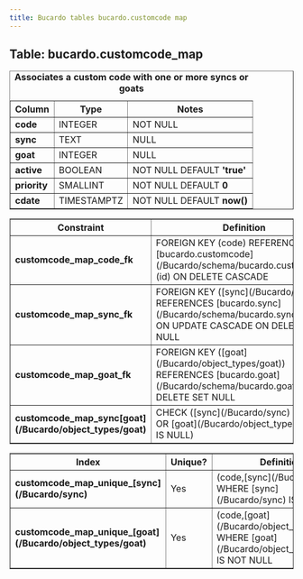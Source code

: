 ```yaml
---
title: Bucardo tables bucardo.customcode map
---
```



<h2>
Table: bucardo.customcode_map

</h2>
<table border="1" cellpadding="3">
<caption>
<b>Associates a custom code with one or more syncs or goats</b>

</caption>
<tr>
<th>
Column

</th>
<th>
Type

</th>
<th>
Notes

</th>
</tr>
<tr>
<td>
<b>code</b>

</td>
<td>
INTEGER

</td>
<td>
NOT NULL

</td>
</tr>
<tr>
<td>
<b>sync</b>

</td>
<td>
TEXT

</td>
<td>
NULL

</td>
</tr>
<tr>
<td>
<b>goat</b>

</td>
<td>
INTEGER

</td>
<td>
NULL

</td>
</tr>
<tr>
<td>
<b>active</b>

</td>
<td>
BOOLEAN

</td>
<td>
NOT NULL DEFAULT <b>'true'</b>

</td>
</tr>
<tr>
<td>
<b>priority</b>

</td>
<td>
SMALLINT

</td>
<td>
NOT NULL DEFAULT <b>0</b>

</td>
</tr>
<tr>
<td>
<b>cdate</b>

</td>
<td>
TIMESTAMPTZ

</td>
<td>
NOT NULL DEFAULT <b>now()</b>

</td>
</tr>
</table>
<table border="1" cellpadding="3" style="margin-top: 15px">
<tr>
<th>
Constraint

</th>
<th>
Definition

</th>
</tr>
<tr>
<td>
<b>customcode_map_code_fk</b>

</td>
<td>
FOREIGN KEY (code) REFERENCES [bucardo.customcode](/Bucardo/schema/bucardo.customcode)(id) ON DELETE CASCADE

</td>
</tr>
<tr>
<td>
<b>customcode_map_sync_fk</b>

</td>
<td>
FOREIGN KEY ([sync](/Bucardo/sync)) REFERENCES [bucardo.sync](/Bucardo/schema/bucardo.sync)(name) ON UPDATE CASCADE ON DELETE SET NULL

</td>
</tr>
<tr>
<td>
<b>customcode_map_goat_fk</b>

</td>
<td>
FOREIGN KEY ([goat](/Bucardo/object_types/goat)) REFERENCES [bucardo.goat](/Bucardo/schema/bucardo.goat)(id) ON DELETE SET NULL

</td>
</tr>
<tr>
<td>
<b>customcode_map_sync[goat](/Bucardo/object_types/goat)</b>

</td>
<td>
CHECK ([sync](/Bucardo/sync) IS NULL OR [goat](/Bucardo/object_types/goat) IS NULL)

</td>
</tr>
</table>
<table border="1" cellpadding="3" style="margin-top: 15px">
<tr>
<th>
Index

</th>
<th>
Unique?

</th>
<th>
Definition

</th>
</tr>
<tr>
<td>
<b>customcode_map_unique_[sync](/Bucardo/sync)</b>

</td>
<td>
Yes

</td>
<td>
(code,[sync](/Bucardo/sync)) WHERE [sync](/Bucardo/sync) IS NOT NULL

</td>
</tr>
<tr>
<td>
<b>customcode_map_unique_[goat](/Bucardo/object_types/goat)</b>

</td>
<td>
Yes

</td>
<td>
(code,[goat](/Bucardo/object_types/goat)) WHERE [goat](/Bucardo/object_types/goat) IS NOT NULL

</td>
</tr>
</table>
